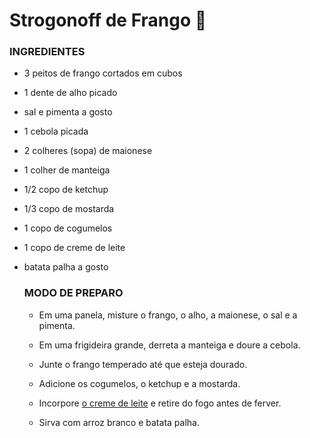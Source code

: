 # Strogonoff de Frango :chicken:

### INGREDIENTES

- 3 peitos de frango cortados em cubos

- 1 dente de alho picado

- sal e pimenta a gosto

- 1 cebola picada

- 2 colheres (sopa) de maionese

- 1 colher de manteiga

- 1/2 copo de ketchup

- 1/3 copo de mostarda

- 1 copo de cogumelos

- 1 copo de creme de leite

- batata palha a gosto

  ### MODO DE PREPARO

  -  Em uma panela, misture o frango, o alho, a maionese, o sal e a pimenta.

  -  Em uma frigideira grande, derreta a manteiga e doure a cebola.

  -   Junte o frango temperado até que esteja dourado.

  -  Adicione os cogumelos, o ketchup e a mostarda.

  -  Incorpore [o creme de leite](https://blog.tudogostoso.com.br/dicas-de-cozinha/creme-de-leite-fresco-caseiro-de-caixinha-e-mais/) e retire do fogo antes de ferver.

  -  Sirva com arroz branco e batata palha.

## 



